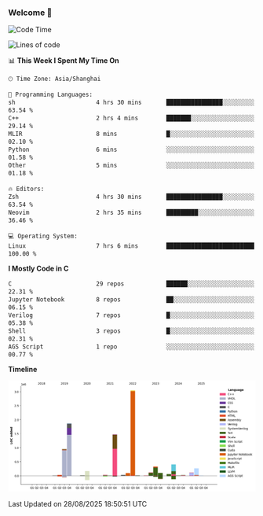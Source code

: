 ### Welcome 👋

<!--START_SECTION:waka-->
![Code Time](http://img.shields.io/badge/Code%20Time-2%2C106%20hrs%2059%20mins-blue)

![Lines of code](https://img.shields.io/badge/From%20Hello%20World%20I%27ve%20Written-9.1%20million%20lines%20of%20code-blue)

📊 **This Week I Spent My Time On** 

```text
🕑︎ Time Zone: Asia/Shanghai

💬 Programming Languages: 
sh                       4 hrs 30 mins       ████████████████░░░░░░░░░   63.54 % 
C++                      2 hrs 4 mins        ███████░░░░░░░░░░░░░░░░░░   29.14 % 
MLIR                     8 mins              █░░░░░░░░░░░░░░░░░░░░░░░░   02.10 % 
Python                   6 mins              ░░░░░░░░░░░░░░░░░░░░░░░░░   01.58 % 
Other                    5 mins              ░░░░░░░░░░░░░░░░░░░░░░░░░   01.18 % 

🔥 Editors: 
Zsh                      4 hrs 30 mins       ████████████████░░░░░░░░░   63.54 % 
Neovim                   2 hrs 35 mins       █████████░░░░░░░░░░░░░░░░   36.46 % 

💻 Operating System: 
Linux                    7 hrs 6 mins        █████████████████████████   100.00 % 
```

**I Mostly Code in C** 

```text
C                        29 repos            ██████░░░░░░░░░░░░░░░░░░░   22.31 % 
Jupyter Notebook         8 repos             ██░░░░░░░░░░░░░░░░░░░░░░░   06.15 % 
Verilog                  7 repos             █░░░░░░░░░░░░░░░░░░░░░░░░   05.38 % 
Shell                    3 repos             █░░░░░░░░░░░░░░░░░░░░░░░░   02.31 % 
AGS Script               1 repo              ░░░░░░░░░░░░░░░░░░░░░░░░░   00.77 % 
```



**Timeline**

![Lines of Code chart](https://raw.githubusercontent.com/Bohan-hu/Bohan-hu/master/assets/bar_graph.png)


 Last Updated on 28/08/2025 18:50:51 UTC
<!--END_SECTION:waka-->



